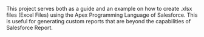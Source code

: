 This project serves both as a guide and an example on how to create .xlsx files (Excel Files) using the Apex Programming Language of Salesforce. This is useful for generating custom reports that are beyond the capabilities of Salesforce Report.